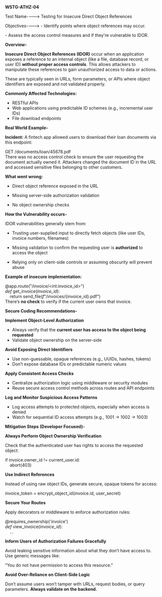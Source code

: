 **WSTG-ATHZ-04**

Test Name----\> Testing for Insecure Direct Object References

Objectives----\> \- Identify points where object references may occur.

\- Assess the access control measures and if they're vulnerable to IDOR.

**Overview-**

**Insecure Direct Object References (IDOR)** occur when an application exposes a reference to an internal object (like a file, database record, or user ID) **without proper access controls**. This allows attackers to manipulate these references to gain unauthorized access to data or actions.

These are typically seen in URLs, form parameters, or APIs where object identifiers are exposed and not validated properly.

**Commonly Affected Technologies:**

* RESTful APIs  
* Web applications using predictable ID schemes (e.g., incremental user IDs)  
* File download endpoints

**Real World Example-**

**Incident:** A fintech app allowed users to download their loan documents via this endpoint:

GET /documents/loan/45678\.pdf  
There was no access control check to ensure the user requesting the document actually owned it. Attackers changed the document ID in the URL and accessed sensitive files belonging to other customers.

**What went wrong:**

* Direct object reference exposed in the URL

* Missing server-side authorization validation

* No object ownership checks

**How the Vulnerability occurs-**

IDOR vulnerabilities generally stem from:

* Trusting user-supplied input to directly fetch objects (like user IDs, invoice numbers, filenames)

* Missing validation to confirm the requesting user is **authorized** to access the object

* Relying only on client-side controls or assuming obscurity will prevent abuse

**Example of insecure implementation:**

@app.route("/invoice/\<int:invoice\_id\>")  
*def* get\_invoice(*invoice\_id*):  
    return send\_file(*f*"/invoices/{invoice\_id}.pdf")  
There’s **no check** to verify if the current user owns that invoice.

**Secure Coding Recommendations-**

**Implement Object-Level Authorization**

* Always verify that the **current user has access to the object being requested**  
* Validate object ownership on the server-side

**Avoid Exposing Direct Identifiers**

* Use non-guessable, opaque references (e.g., UUIDs, hashes, tokens)  
* Don’t expose database IDs or predictable numeric values

**Apply Consistent Access Checks**

* Centralize authorization logic using middleware or security modules  
* Reuse secure access control methods across routes and API endpoints

**Log and Monitor Suspicious Access Patterns**

* Log access attempts to protected objects, especially when access is denied  
* Watch for sequential ID access attempts (e.g., 1001 → 1002 → 1003\)

**Mitigation Steps (Developer Focused)-**

**Always Perform Object Ownership Verification**

Check that the authenticated user has rights to access the requested object:

if invoice.owner\_id \!= current\_user.id:  
    abort(403)

**Use Indirect References**

Instead of using raw object IDs, generate secure, opaque tokens for access:

invoice\_token \= encrypt\_object\_id(invoice.id, user\_secret)

**Secure Your Routes**

Apply decorators or middleware to enforce authorization rules:

@requires\_ownership('invoice')  
*def* view\_invoice(*invoice\_id*):  
    ...

**Inform Users of Authorization Failures Gracefully**

Avoid leaking sensitive information about what they don’t have access to. Use generic messages like:

"You do not have permission to access this resource."

**Avoid Over-Reliance on Client-Side Logic**

Don’t assume users won’t tamper with URLs, request bodies, or query parameters. **Always validate on the backend.**

